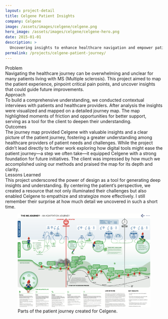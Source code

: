 ```yaml
---
layout: project-detail
title: Celgene Patient Insights
company: Celgene
image: /assets/images/celgene/celgene.png
hero_image: /assets/images/celgene/celgene-hero.png
date: 2015-01-01
description: >
  Uncovering insights to enhance healthcare navigation and empower patient-centered care.
permalink: /projects/celgene-patient-journey/
---
```


<div class="project-grid">
  <div class="grid-headline">Problem</div>
  <div class="grid-content">
    Navigating the healthcare journey can be overwhelming and unclear for many patients living with MS (Multiple sclerosis). This project aimed to map the patient experience, pinpoint critical pain points, and uncover insights that could guide future improvements. 
  </div>
  
  <div class="grid-headline">Approach</div>
  <div class="grid-content">
    To build a comprehensive understanding, we conducted contextual interviews with patients and healthcare providers. After analysis the insights were visualized and mapped on a detailed journey map. The map highlighted moments of friction and opportunities for better support, serving as a tool for the client to deepen their understanding.
  </div>

  <div class="grid-headline">Outcomes</div>
  <div class="grid-content">
    The journey map provided Celgene with valuable insights and a clear picture of the patient journey, fostering a greater understanding among healthcare providers of patient needs and challenges. While the project didn’t lead directly to further work exploring how digital tools might ease the patient journey—a step we often take—it equipped Celgene with a strong foundation for future initiatives. The client was impressed by how much we accomplished using our methods and praised the map for its depth and clarity. 
    </div>

  <div class="grid-headline">Lessons Learned</div>
  <div class="grid-content">
    This project underscored the power of design as a tool for generating deep insights and understanding. By centering the patient’s perspective, we created a resource that not only illuminated their challenges but also enabled Celgene to empathize and strategize more effectively. I still remember their surprise at how much detail we uncovered in such a short time. 
  </div>
</div>
<figure class="project-image">
  <img src="/assets/images/celgene/celgene-journey.png" alt="Celgene Patient Journey Map">
  <figcaption>Parts of the patient journey created for Celgene.</figcaption>
</figure>